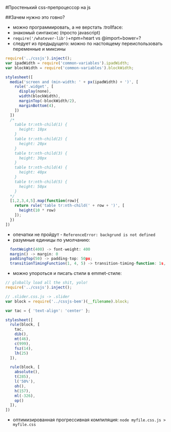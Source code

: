 #Простенький css-препроцессор на js

##Зачем нужно это говно?
- можно программировать, а не верстать :trollface:
- знакомый синтаксис (просто javascript)
- `require('/whatever-lib')`+npm=heart vs @import+bower=?
- следует из предыдущего: можно по настоящему переиспользовать переменные и миксины
```js
require('../cssjs').inject();
var ipadWidth = require('common-variables').ipadWidth;
var blockWidth = require('common-variables').blockWidth;

stylesheet([
  media('screen and (min-width: ' + px(ipadWidth) + ')', [
    rule('.widget', [
      display(none),
      width(blockWidth),
      marginTop(-blockWidth/2),
      marginBottom(4),
    ])
  ])
  /*
    table tr:nth-child(1) {
      height: 10px
    }
    table tr:nth-child(2) {
      height: 20px
    }
    table tr:nth-child(3) {
      height: 30px
    }
    table tr:nth-child(4) {
      height: 40px
    }
    table tr:nth-child(5) {
      height: 50px
    }
  */
  [1,2,3,4,5].map(function(row){
    return rule('table tr:nth-child(' + row + ')', [
      height(10 * row)
    ]);
  })
])
```
- опечатки не пройдут - `ReferenceError: backgrund is not defined`
- разумные единицы по умолчанию:
```js
  fontWeight(400) -> font-weight: 400
  margin() -> margin: 0
  paddingTop(50) -> padding-top: 50px;
  transitionTimingFunction(1, 4, 5) -> transition-timing-function: 1s, 4s, 5s
```
- можно упороться и писать стили в emmet-стиле:
```js
// globally load all the shit, yolo!
require('../cssjs').inject();

// .slider.css.js -> .slider
var block = require('../cssjs-bem')(__filename).block;

var tac = { 'text-align': 'center' };

stylesheet([
  rule(block, [
    tac,
    dib(),
    mt(46),
    c(999),
    fsz(14),
    lh(25)
  ]),

  rule(block, [
    absolute(),
    t(285),
    l('50%'),
    oh(),
    h(157),
    ml(-326),
    op()
  ]),
])
```
- оптимизированная прогрессивная компиляция:
`node myfile.css.js > myfile.css`
